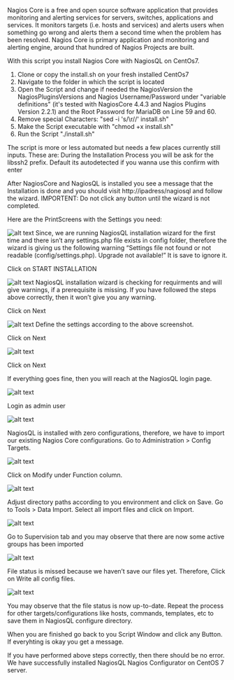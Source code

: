 Nagios Core is a free and open source software application that provides monitoring and alerting services for servers, switches, 
applications and services. It monitors targets (i.e. hosts and services) and alerts users when something go wrong and alerts them a 
second time when the problem has been resolved. Nagios Core is primary application and monitoring and alerting engine, around that 
hundred of Nagios Projects are built.


With this script you install Nagios Core with NagiosQL on CentOs7.

1) Clone or copy the install.sh on your fresh installed CentOs7
2) Navigate to the folder in which the script is located
3) Open the Script and change if needed the NagiosVersion the NagiosPluginsVersions and Nagios Username/Password under "variable definitions" (it's tested with NagiosCore 4.4.3 and Nagios Plugins Version 2.2.1)
and the Root Password for MariaDB on Line 59 and 60.
4) Remove special Characters: "sed -i 's/\r//' install.sh"
5) Make the Script executable with "chmod +x install.sh"
6) Run the Script "./install.sh"

The script is more or less automated but needs a few places currently still inputs.
These are:
During the Installation Process you will be ask for the libssh2 prefix. Default its autodetected if you wanna use this confirm with enter

After NagiosCore and NagiosQL is installed you see a message that the Installation is done and you should visit http://ipadress/nagiosql and follow the wizard. IMPORTENT: Do not click any button until the wizard is not completed. 

Here are the PrintScreens with the Settings you need:

![alt text](https://github.com/elcustrinio/nagioscore-with-nagiosql-centos7/blob/master/NagiosQL%20Web%20Wizard/nagiosql-installation-wizard-01.png)
Since, we are running NagiosQL installation wizard for the first time and there isn’t any settings.php file exists in config folder, therefore the wizard is giving us the following warning “Settings file not found or not readable (config/settings.php). Upgrade not available!” It is save to ignore it.

Click on START INSTALLATION

![alt text](https://github.com/elcustrinio/nagioscore-with-nagiosql-centos7/blob/master/NagiosQL%20Web%20Wizard/nagiosql-installation-wizard-02.png)
NagiosQL installation wizard is checking for requirments and will give warnings, if a prerequisite is missing.
If you have followed the steps above correctly, then it won’t give you any warning.

Click on Next

![alt text](https://github.com/elcustrinio/nagioscore-with-nagiosql-centos7/blob/master/NagiosQL%20Web%20Wizard/nagiosql-installation-wizard-03.png)
Define the settings according to the above screenshot.

Click on Next

![alt text](https://github.com/elcustrinio/nagioscore-with-nagiosql-centos7/blob/master/NagiosQL%20Web%20Wizard/nagiosql-installation-wizard-04.png)

Click on Next

If everything goes fine, then you will reach at the NagiosQL login page.

![alt text](https://github.com/elcustrinio/nagioscore-with-nagiosql-centos7/blob/master/NagiosQL%20Web%20Wizard/nagiosql-installation-wizard-05.png)

Login as admin user

![alt text](https://github.com/elcustrinio/nagioscore-with-nagiosql-centos7/blob/master/NagiosQL%20Web%20Wizard/nagiosql-installation-wizard-06.png)

NagiosQL is installed with zero configurations, therefore, we have to import our existing Nagios Core configurations.
Go to Administration > Config Targets.

![alt text](https://github.com/elcustrinio/nagioscore-with-nagiosql-centos7/blob/master/NagiosQL%20Web%20Wizard/nagiosql-config-target-01.png)

Click on Modify under Function column.

![alt text](https://github.com/elcustrinio/nagioscore-with-nagiosql-centos7/blob/master/NagiosQL%20Web%20Wizard/nagiosql-config-target-02.png)

Adjust directory paths according to you environment and click on Save.
Go to Tools > Data Import.
Select all import files and click on Import.

![alt text](https://github.com/elcustrinio/nagioscore-with-nagiosql-centos7/blob/master/NagiosQL%20Web%20Wizard/nagiosql-config-target-03.png)

Go to Supervision tab and you may observe that there are now some active groups has been imported

![alt text](https://github.com/elcustrinio/nagioscore-with-nagiosql-centos7/blob/master/NagiosQL%20Web%20Wizard/nagiosql-config-target-04.png)

File status is missed because we haven’t save our files yet. Therefore, Click on Write all config files.

![alt text](https://github.com/elcustrinio/nagioscore-with-nagiosql-centos7/blob/master/NagiosQL%20Web%20Wizard/nagiosql-config-target-05.png)

You may observe that the file status is now up-to-date.
Repeat the process for other targets/configurations like hosts, commands, templates, etc to save them in NagiosQL configure directory.

When you are finished go back to you Script Window and click any Button. If everyhting is okay you get a message.

If you have performed above steps correctly, then there should be no error.
We have successfully installed NagiosQL Nagios Configurator on CentOS 7 server.

